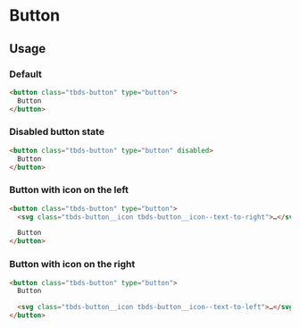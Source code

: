 # Button

## Usage

### Default

```html
<button class="tbds-button" type="button">
  Button
</button>
```

### Disabled button state

```html
<button class="tbds-button" type="button" disabled>
  Button
</button>
```

### Button with icon on the left

```html
<button class="tbds-button" type="button">
  <svg class="tbds-button__icon tbds-button__icon--text-to-right">…</svg>

  Button
</button>
```

### Button with icon on the right

```html
<button class="tbds-button" type="button">
  Button

  <svg class="tbds-button__icon tbds-button__icon--text-to-left">…</svg>
</button>
```
